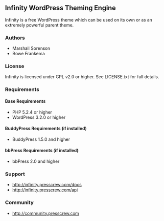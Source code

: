 ## Infinity WordPress Theming Engine

Infinity is a free WordPress theme which can be used on its own or as an
extremely powerful parent theme.

### Authors

* Marshall Sorenson
* Bowe Frankema

### License

Infinity is licensed under GPL v2.0 or higher.
See LICENSE.txt for full details.

### Requirements

#### Base Requirements

* PHP 5.2.4 or higher
* WordPress 3.2.0 or higher

#### BuddyPress Requirements (if installed)

* BuddyPress 1.5.0 and higher

#### bbPress Requirements (if installed)

* bbPress 2.0 and higher

### Support

* http://infinity.presscrew.com/docs
* http://infinity.presscrew.com/api

### Community

* http://community.presscrew.com
